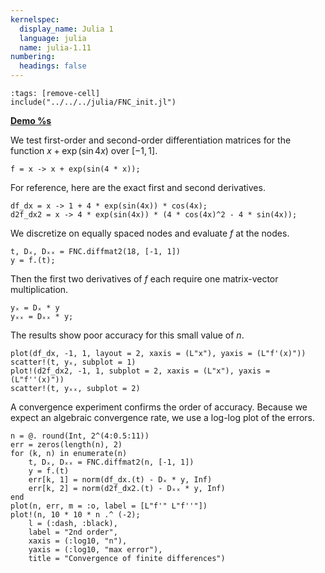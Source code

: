 ```yaml
---
kernelspec:
  display_name: Julia 1
  language: julia
  name: julia-1.11
numbering:
  headings: false
---
```

```{code-cell}
:tags: [remove-cell]
include("../../../julia/FNC_init.jl")
```
[**Demo %s**](#demo-diffmats-2nd)

We test first-order and second-order differentiation matrices for the function $x + \exp(\sin 4x)$ over $[-1,1]$.

```{code-cell}
f = x -> x + exp(sin(4 * x));
```

For reference, here are the exact first and second derivatives.

```{code-cell}
df_dx = x -> 1 + 4 * exp(sin(4x)) * cos(4x);
d2f_dx2 = x -> 4 * exp(sin(4x)) * (4 * cos(4x)^2 - 4 * sin(4x));
```

We discretize on equally spaced nodes and evaluate $f$ at the nodes.

```{code-cell}
t, Dₓ, Dₓₓ = FNC.diffmat2(18, [-1, 1])
y = f.(t);
```

Then the first two derivatives of $f$ each require one matrix-vector multiplication.

```{code-cell}
yₓ = Dₓ * y
yₓₓ = Dₓₓ * y;
```

The results show poor accuracy for this small value of $n$.

```{code-cell}
plot(df_dx, -1, 1, layout = 2, xaxis = (L"x"), yaxis = (L"f'(x)"))
scatter!(t, yₓ, subplot = 1)
plot!(d2f_dx2, -1, 1, subplot = 2, xaxis = (L"x"), yaxis = (L"f''(x)"))
scatter!(t, yₓₓ, subplot = 2)
```

A convergence experiment confirms the order of accuracy. Because we expect an algebraic convergence rate, we use a log-log plot of the errors.

```{code-cell}
n = @. round(Int, 2^(4:0.5:11))
err = zeros(length(n), 2)
for (k, n) in enumerate(n)
    t, Dₓ, Dₓₓ = FNC.diffmat2(n, [-1, 1])
    y = f.(t)
    err[k, 1] = norm(df_dx.(t) - Dₓ * y, Inf)
    err[k, 2] = norm(d2f_dx2.(t) - Dₓₓ * y, Inf)
end
plot(n, err, m = :o, label = [L"f'" L"f''"])
plot!(n, 10 * 10 * n .^ (-2);
    l = (:dash, :black),
    label = "2nd order",
    xaxis = (:log10, "n"),
    yaxis = (:log10, "max error"),
    title = "Convergence of finite differences")
```
